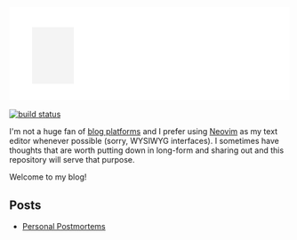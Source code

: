 ![Blog Header GIF](header.gif)

[![build status](https://github.com/jessemillar/blog/actions/workflows/check-links.yml/badge.svg)](https://github.com/jessemillar/blog/actions/workflows/check-links.yml)

I'm not a huge fan of [blog platforms](https://medium.com/) and I prefer using [Neovim](https://github.com/neovim/neovim) as my text editor whenever possible (sorry, WYSIWYG interfaces). I sometimes have thoughts that are worth putting down in long-form and sharing out and this repository will serve that purpose.

Welcome to my blog!

## Posts

- [Personal Postmortems](https://jessemillar.com/r/blog/personal-postmortems)
